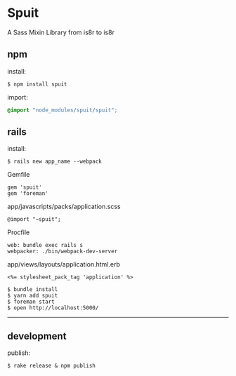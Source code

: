 Spuit
==============

A Sass Mixin Library from is8r to is8r


## npm

install:

```
$ npm install spuit
```

import:

``` styles.scss
@import "node_modules/spuit/spuit";
```

## rails

install:

```
$ rails new app_name --webpack
```

Gemfile

```
gem 'spuit'
gem 'foreman'
```

app/javascripts/packs/application.scss

```
@import "~spuit";
```

Procfile

```
web: bundle exec rails s
webpacker: ./bin/webpack-dev-server
```

app/views/layouts/application.html.erb

```
<%= stylesheet_pack_tag 'application' %>
```

```
$ bundle install
$ yarn add spuit
$ foreman start
$ open http://localhost:5000/
```

---

## development

publish:

```
$ rake release & npm publish
```
